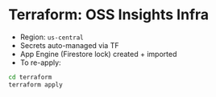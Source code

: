 # Terraform: OSS Insights Infra

- Region: `us-central`
- Secrets auto-managed via TF
- App Engine (Firestore lock) created + imported
- To re-apply:

```bash
cd terraform
terraform apply
